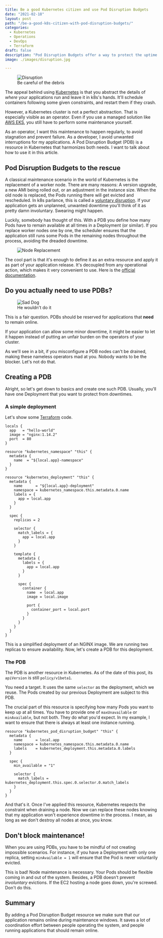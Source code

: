 ```yaml
---
title: Be a good Kubernetes citizen and use Pod Disruption Budgets
date: "2021-02-18"
layout: post
path: "/be-a-good-k8s-citizen-with-pod-disruption-budgets/"
categories:
  - Kubernetes
  - Operations
  - DevOps
  - Terraform
draft: false
description: "Pod Disruption Budgets offer a way to protect the uptime of an application in Kubernetes during node maintenance, in a decoupled fashion"
image: ./images/disruption.jpg 

---
```


<figure class="figure figure--left">
  <img src="./images/disruption.jpg" alt="Disruption" />
  <figcaption class="figure__caption">
  Be careful of the debris
  </figcaption>
</figure>

The appeal behind using [Kubernetes](https://kubernetes.io/) is that you abstract the details of _where_ your applications run and leave it in k8s's hands. It'll schedule containers following some given constraints, and restart them if they crash.

However, a Kubernetes cluster is not a perfect abstraction. That is especially visible as an operator. Even if you use a managed solution like [AWS EKS](https://aws.amazon.com/eks/), you still have to perform some maintenance yourself.

As an operator, I want this maintenance to happen regularly, to avoid stagnation and prevent failure. As a developer, I avoid unwanted interruptions for my applications. A Pod Disruption Budget (PDB) is a resource in Kubernetes that harmonizes both needs. I want to talk about how to use it in this article.

## Pod Disruption Budgets to the rescue

A classical maintenance scenario in the world of Kubernetes is the replacement of a worker node. There are many reasons: A version upgrade, a new AMI being rolled out, or an adjustment in the instance size. When the old node is replaced, the Pods running there will get evicted and rescheduled. In k8s parlance, this is called a [voluntary disruption](https://kubernetes.io/docs/concepts/workloads/pods/disruptions/#voluntary-and-involuntary-disruptions). If your application gets an unplanned, unwanted downtime you'll think of it as pretty damn involuntary. Swearing might happen.

Luckily, somebody has thought of this. With a PDB you define how many Pods have to remain available at all times in a Deployment (or similar). If you replace worker nodes one by one, the scheduler ensures that the application still runs some Pods in the remaining nodes throughout the process, avoiding the dreaded downtime.

<figure class="figure">
  <img src="./images/node-replacement.png" alt="Node Replacement" />
</figure>

The cool part is that it's enough to define it as an extra resource and apply it as part of your application release. It's decoupled from any operational action, which makes it very convenient to use. Here is the [official documentation](https://kubernetes.io/docs/tasks/run-application/configure-pdb/).

## Do you actually need to use PDBs?

<figure class="figure figure--right">
  <img src="./images/sad-dog.jpg" alt="Sad Dog" />
  <figcaption class="figure__caption">
  He wouldn't do it
  </figcaption>
</figure>

This is a fair question. PDBs should be reserved for applications that **need** to remain online.

If your application can allow some minor downtime, it might be easier to let it happen instead of putting an unfair burden on the operators of your cluster. 

As we'll see in a bit, if you misconfigure a PDB nodes can't be drained, making these nameless operators mad at you. Nobody wants to be the blocker. Let's not do that.

## Creating a PDB

Alright, so let's get down to basics and create one such PDB. Usually, you'll have one Deployment that you want to protect from downtimes.

### A simple deployment

Let's show some [Terraform](https://www.terraform.io/) code.

```hcl
locals {
  app   = "hello-world"
  image = "nginx:1.14.2"
  port  = 80
}

resource "kubernetes_namespace" "this" {
  metadata {
    name  = "${local.app}-namespace"
  }
}

resource "kubernetes_deployment" "this" {
  metadata {
    name      = "${local.app}-deployment"
    namespace = kubernetes_namespace.this.metadata.0.name
    labels = {
      app = local.app
    }
  }

  spec {
    replicas = 2

    selector {
      match_labels = {
        app = local.app
      }
    }

    template {
      metadata {
        labels = {
          app = local.app
        }
      }

      spec {
        container {
          name  = local.app
          image = local.image

          port {
            container_port = local.port
          }
        }
      }
    }
  }
}
```

This is a simplified deployment of an NGINX image. We are running two replicas to ensure availability. Now, let's create a PDB for this deployment.

### The PDB

The PDB is another resource in Kubernetes. As of the date of this post, its `apiVersion` is still `policy/v1beta1`.

You need a target. It uses the same `selector` as the deployment, which we reuse. The Pods created by our previous Deployment are subject to this PDB.

The crucial part of this resource is specifying how many Pods you want to keep up at all times. You have to provide one of `maxUnavailable` or `minAvailable`, but not both. They do what you'd expect. In my example, I want to ensure that there is always at least one instance running.

```hcl
resource "kubernetes_pod_disruption_budget" "this" {
  metadata {
    name      = local.app
    namespace = kubernetes_namespace.this.metadata.0.name
    labels    = kubernetes_deployment.this.metadata.0.labels
  }

  spec {
    min_available = "1"

    selector {
      match_labels = kubernetes_deployment.this.spec.0.selector.0.match_labels
    }
  }
}
```

And that's it. Once I've applied this resource, Kubernetes respects the constraint when draining a node. Now we can replace these nodes knowing that my application won't experience downtime in the process. I mean, as long as we don't destroy all nodes at once, you know.

## Don't block maintenance!

When you are using PDBs, you have to be mindful of not creating impossible scenarios. For instance, if you have a Deployment with only one replica, setting `minAvailable = 1` will ensure that the Pod is never voluntarily evicted.

This is bad! Node maintenance is necessary. Your Pods should be flexible coming in and out of the system. Besides, a PDB doesn't prevent _involuntary_ evictions. If the EC2 hosting a node goes down, you're screwed. Don't do this. 

## Summary

By adding a Pod Disruption Budget resource we make sure that our application remains online during maintenance windows. It saves a lot of coordination effort between people operating the system, and people running applications that should remain online.
